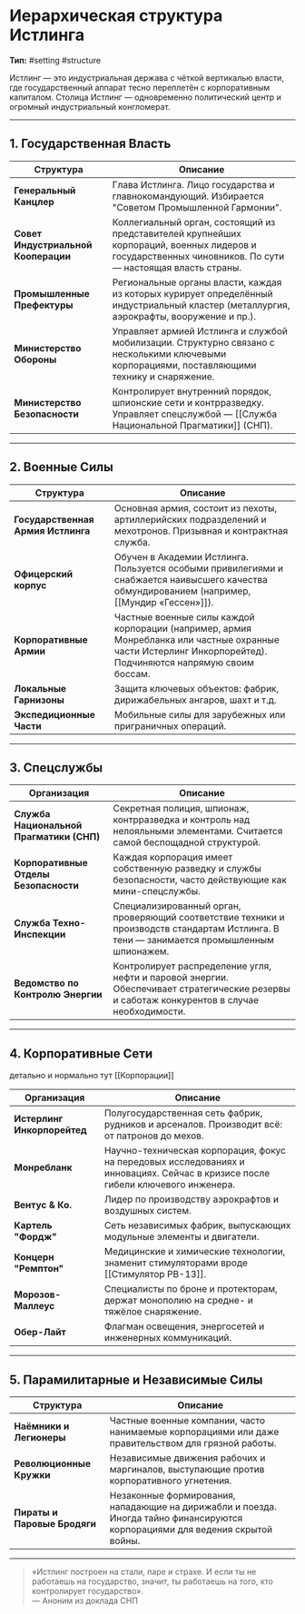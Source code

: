 # Иерархическая структура Истлинга

**Тип:** #setting #structure

Истлинг — это индустриальная держава с чёткой вертикалью власти, где государственный аппарат тесно переплетён с корпоративным капиталом. Столица Истлинг — одновременно политический центр и огромный индустриальный конгломерат.

---

## 1. Государственная Власть

| Структура                           | Описание                                                                                                                                                 |
| ----------------------------------- | -------------------------------------------------------------------------------------------------------------------------------------------------------- |
| **Генеральный Канцлер**             | Глава Истлинга. Лицо государства и главнокомандующий. Избирается "Советом Промышленной Гармонии".                                                        |
| **Совет Индустриальной Кооперации** | Коллегиальный орган, состоящий из представителей крупнейших корпораций, военных лидеров и государственных чиновников. По сути — настоящая власть страны. |
| **Промышленные Префектуры**         | Региональные органы власти, каждая из которых курирует определённый индустриальный кластер (металлургия, аэрокрафты, вооружение и пр.).                  |
| **Министерство Обороны**            | Управляет армией Истлинга и службой мобилизации. Структурно связано с несколькими ключевыми корпорациями, поставляющими технику и снаряжение.            |
| **Министерство Безопасности**       | Контролирует внутренний порядок, шпионские сети и контрразведку. Управляет спецслужбой — [[Служба Национальной Прагматики]] (СНП).                       |

---

## 2. Военные Силы

| Структура                       | Описание                                                                                                                                                       |
| ------------------------------- | -------------------------------------------------------------------------------------------------------------------------------------------------------------- |
| **Государственная Армия Истлинга** | Основная армия, состоит из пехоты, артиллерийских подразделений и мехотронов. Призывная и контрактная служба.                                                 |
| **Офицерский корпус**           | Обучен в Академии Истлинга. Пользуется особыми привилегиями и снабжается наивысшего качества обмундированием (например, [[Мундир «Гессен»]]).                  |
| **Корпоративные Армии**         | Частные военные силы каждой корпорации (например, армия Монребланка или частные охранные части Истерлинг Инкорпорейтед). Подчиняются напрямую своим боссам.    |
| **Локальные Гарнизоны**         | Защита ключевых объектов: фабрик, дирижабельных ангаров, шахт и т.д.                                                                                           |
| **Экспедиционные Части**        | Мобильные силы для зарубежных или приграничных операций.                                                                                                       |

---

## 3. Спецслужбы

| Организация                            | Описание                                                                                                                                                   |
| -------------------------------------- | ---------------------------------------------------------------------------------------------------------------------------------------------------------- |
| **Служба Национальной Прагматики (СНП)** | Секретная полиция, шпионаж, контрразведка и контроль над нелояльными элементами. Считается самой беспощадной структурой.                                     |
| **Корпоративные Отделы Безопасности**   | Каждая корпорация имеет собственную разведку и службы безопасности, часто действующие как мини-спецслужбы.                                                  |
| **Служба Техно-Инспекции**             | Специализированный орган, проверяющий соответствие техники и производств стандартам Истлинга. В тени — занимается промышленным шпионажем.                  |
| **Ведомство по Контролю Энергии**       | Контролирует распределение угля, нефти и паровой энергии. Обеспечивает стратегические резервы и саботаж конкурентов в случае необходимости.                  |

---

## 4. Корпоративные Сети
детально и нормально тут [[Корпорации]]

| Организация                 | Описание                                                                                                                        |
| --------------------------- | ------------------------------------------------------------------------------------------------------------------------------- |
| **Истерлинг Инкорпорейтед** | Полугосударственная сеть фабрик, рудников и арсеналов. Производит всё: от патронов до мехов.                                    |
| **Монребланк**              | Научно-техническая корпорация, фокус на передовых исследованиях и инновациях. Сейчас в кризисе после гибели ключевого инженера. |
| **Вентус & Ко.**            | Лидер по производству аэрокрафтов и воздушных систем.                                                                           |
| **Картель "Фордж"**         | Сеть независимых фабрик, выпускающих модульные элементы и двигатели.                                                            |
| **Концерн "Ремптон"**       | Медицинские и химические технологии, знаменит стимуляторами вроде [[Стимулятор РВ-13]].                                         |
| **Морозов-Маллеус**         | Специалисты по броне и протекторам, держат монополию на средне- и тяжёлое снаряжение.                                           |
| **Обер-Лайт**               | Флагман освещения, энергосетей и инженерных коммуникаций.                                                                       |

---

## 5. Парамилитарные и Независимые Силы

| Структура                   | Описание                                                                                                                                                      |
| --------------------------- | ------------------------------------------------------------------------------------------------------------------------------------------------------------- |
| **Наёмники и Легионеры**    | Частные военные компании, часто нанимаемые корпорациями или даже правительством для грязной работы.                                                           |
| **Революционные Кружки**    | Независимые движения рабочих и маргиналов, выступающие против корпоративного угнетения.                                                                       |
| **Пираты и Паровые Бродяги** | Незаконные формирования, нападающие на дирижабли и поезда. Иногда тайно финансируются корпорациями для ведения скрытой войны.                                  |

---

> «Истлинг построен на стали, паре и страхе. И если ты не работаешь на государство, значит, ты работаешь на того, кто контролирует государство».  
> — Аноним из доклада СНП
